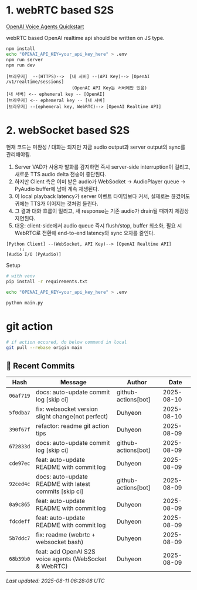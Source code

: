# 1. webRTC based S2S

[OpenAI Voice Agents Quickstart](https://openai.github.io/openai-agents-js/guides/voice-agents/quickstart/)

webRTC based OpenAI realtime api should be written on JS type.

```bash
npm install
echo "OPENAI_API_KEY=your_api_key_here" > .env
npm run server
npm run dev
```

```text
[브라우저]  --(HTTPS)-->  [내 서버] --(API Key)--> [OpenAI /v1/realtime/sessions]
                         (OpenAI API Key는 서버에만 있음)
[내 서버] <-- ephemeral key -- [OpenAI]
[브라우저] <-- ephemeral key -- [내 서버]
[브라우저] --(ephemeral key, WebRTC)--> [OpenAI Realtime API]
```

# 2. webSocket based S2S

현재 코드는 미완성 / 대화는 되지만 지금 audio output과 server output의 sync를 관리해야됨.

1. Server VAD가 사용자 발화를 감지하면 즉시 server-side interruption이 걸리고, 새로운 TTS audio delta 전송이 중단된다.
2. 하지만 Client 측은 이미 받은 audio가 WebSocket → AudioPlayer queue → PyAudio buffer에 남아 계속 재생된다.
3. 이 local playback latency가 server 이벤트 타이밍보다 커서, 실제로는 끊겼어도 귀에는 TTS가 이어지는 것처럼 들린다.
4. 그 결과 대화 흐름이 밀리고, 새 response는 기존 audio가 drain될 때까지 체감상 지연된다.
5. 대응: client-side에서 audio queue 즉시 flush/stop, buffer 최소화, 필요 시 WebRTC로 전환해 end-to-end latency와 sync 오차를 줄인다.


```text
[Python Client] --(WebSocket, API Key)--> [OpenAI Realtime API]
     ↑↓
[Audio I/O (PyAudio)]
```

Setup

```bash
# with venv
pip install -r requirements.txt

echo "OPENAI_API_KEY=your_api_key_here" > .env

python main.py
```

# git action

```bash
# if action occured, do below command in local
git pull --rebase origin main
```

## 📝 Recent Commits

| Hash | Message | Author | Date |
|------|---------|--------|------|
| `06af719` | docs: auto-update commit log [skip ci] | github-actions[bot] | 2025-08-10 |
| `5f0dba7` | fix: websocket version slight change(not perfect) | Duhyeon | 2025-08-10 |
| `390f67f` | refactor: readme git action tips | Duhyeon | 2025-08-09 |
| `672833d` | docs: auto-update commit log [skip ci] | github-actions[bot] | 2025-08-09 |
| `cde97ec` | feat: auto-update README with commit log | Duhyeon | 2025-08-09 |
| `92ced4c` | docs: auto-update README with latest commits [skip ci] | github-actions[bot] | 2025-08-09 |
| `0a9c865` | feat: auto-update README with commit log | Duhyeon | 2025-08-09 |
| `fdcdeff` | feat: auto-update README with commit log | Duhyeon | 2025-08-09 |
| `5b7ddc7` | fix: readme (webrtc + websocket bash) | Duhyeon | 2025-08-09 |
| `68b39b0` | feat: add OpenAI S2S voice agents (WebSocket & WebRTC) | Duhyeon | 2025-08-09 |

*Last updated: 2025-08-11 06:28:08 UTC*
